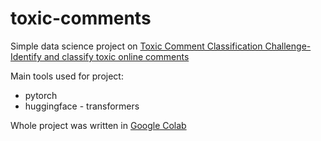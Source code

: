 # toxic-comments
Simple data science project on <a href="https://www.kaggle.com/c/jigsaw-toxic-comment-classification-challenge">Toxic Comment Classification Challenge- Identify and classify toxic online comments</a>

Main tools used for project:
- pytorch
- huggingface - transformers

Whole project was written in <a href="https://colab.research.google.com/">Google Colab</a>
